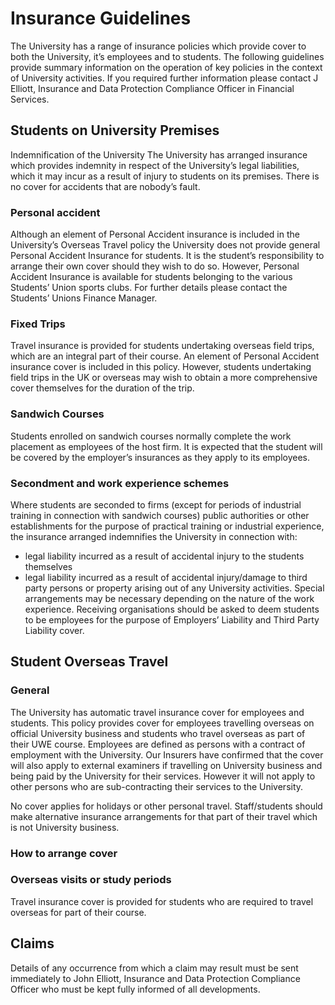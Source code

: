 # Insurance Guidelines

The University has a range of insurance policies which provide cover to both the University, it’s employees and to students.  The following guidelines provide summary information on the operation of key policies in the context of University activities.  If you required further information please contact J Elliott, Insurance and Data Protection Compliance Officer in Financial Services.

## Students on University Premises
Indemnification of the University
The University has arranged insurance which provides indemnity in respect of the University’s legal liabilities, which it may incur as a result of injury to students on its premises.  There is no cover for accidents that are nobody’s fault.

### Personal accident
Although an element of Personal Accident insurance is included in the University’s Overseas Travel policy the University does not provide general Personal Accident Insurance for students.  It is the student’s responsibility to arrange their own cover should they wish to do so.   However, Personal Accident Insurance is available for students belonging to the various Students’ Union sports clubs.  For further details please contact the Students’ Unions Finance Manager.

### Fixed Trips
Travel insurance is provided for students undertaking overseas field trips, which are an integral part of their course.  An element of Personal Accident insurance cover is included in this policy.  However, students undertaking field trips in the UK or overseas may wish to obtain a more comprehensive cover themselves for the duration of the trip.  

### Sandwich Courses
Students enrolled on sandwich courses normally complete the work placement as employees of the host firm. It is expected that the student will be covered by the employer’s insurances as they apply to its employees.

### Secondment and work experience schemes
Where students are seconded to firms (except for periods of industrial training in connection with sandwich courses) public authorities or other establishments for the purpose of practical training or industrial experience, the insurance arranged indemnifies the University in connection with:

*	legal liability incurred as a result of accidental injury to the students themselves
*	legal liability incurred as a result of accidental injury/damage to third party persons or property arising out of any University activities.
Special arrangements may be necessary depending on the nature of the work experience.  Receiving organisations should be asked to deem students to be employees for the purpose of Employers’ Liability and Third Party Liability cover.  


## Student Overseas Travel
### General
The University has automatic travel insurance cover for employees and students.  This policy provides cover for employees travelling overseas on official University business and students who travel overseas as part of their UWE course.  Employees are defined as persons with a contract of employment with the University.  Our Insurers have confirmed that the cover will also apply to external examiners if travelling on University business and being paid by the University for their services.  However it will not apply to other persons who are sub-contracting their services to the University.

No cover applies for holidays or other personal travel.  Staff/students should make alternative insurance arrangements for that part of their travel which is not University business.


### How to arrange cover

### Overseas visits or study periods
Travel insurance cover is provided for students who are required to travel overseas for part of their course.


## Claims
Details of any occurrence from which a claim may result must be sent immediately to John Elliott, Insurance and Data Protection Compliance Officer who must be kept fully informed of all developments.  
